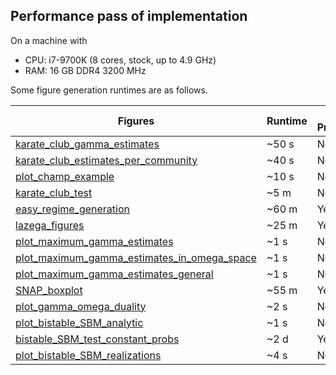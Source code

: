 ## Performance pass of implementation

On a machine with

 - CPU: i7-9700K (8 cores, stock, up to 4.9 GHz)
 - RAM: 16 GB DDR4 3200 MHz

Some figure generation runtimes are as follows.

| Figures | Runtime | Saves Progress/Results? |
|---------|---------|-----------------|
| [karate_club_gamma_estimates](experiments/karate_club_gamma_estimates/karate_club_gamma_estimates.py) | ~50 s | No
| [karate_club_estimates_per_community](experiments/karate_club_gamma_estimates/karate_club_estimates_per_community.py) | ~40 s | No
| [plot_champ_example](experiments/example_figures/plot_champ_example.py) | ~10 s | No
| [karate_club_test](experiments/karate_club_test/karate_club_test.py) | ~5 m | No
| [easy_regime_generation](experiments/synthetic_easy_regime/easy_regime_generation.py) | ~60 m | Yes
| [lazega_figures](experiments/lazega_law_firm/lazega_figures.py) | ~25 m | Yes
| [plot_maximum_gamma_estimates](experiments/plot_duality_details/plot_maximum_gamma_estimates.py) | ~1 s | No
| [plot_maximum_gamma_estimates_in_omega_space](experiments/plot_duality_details/plot_maximum_gamma_estimates_in_omega_space.py) | ~1 s | No
| [plot_maximum_gamma_estimates_general](experiments/plot_duality_details/plot_maximum_gamma_estimates_general.py) | ~1 s | No
| [SNAP_boxplot](experiments/social_networks/SNAP_boxplot.py) | ~55 m | Yes
| [plot_gamma_omega_duality](experiments/plot_duality_details/plot_gamma_omega_duality.py) | ~2 s | No
| [plot_bistable_SBM_analytic](experiments/bistable_SBM/plot_bistable_SBM_analytic.py) | ~1 s | No
| [bistable_SBM_test_constant_probs](experiments/bistable_SBM/bistable_SBM_test_constant_probs.py) | ~2 d | Yes
| [plot_bistable_SBM_realizations](experiments/bistable_SBM/plot_bistable_SBM_realizations.py) | ~4 s | No
